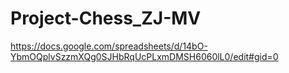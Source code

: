 # Project-Chess_ZJ-MV
https://docs.google.com/spreadsheets/d/14bO-YbmOQplvSzzmXQg0SJHbRqUcPLxmDMSH6060lL0/edit#gid=0
